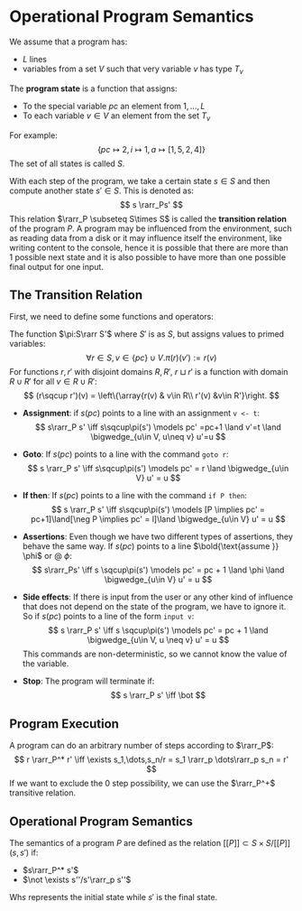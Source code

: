 # Operational Program Semantics

We assume that a program has:

- $L$ lines
- variables from a set $V$ such that very variable $v$ has type $T_v$

The **program state** is a function that assigns:

- To the special variable $pc$ an element from ${1,\dots, L}$
- To each variable $v\in V$ an element from the set $T_v$

For example:
$$
\{pc \mapsto 2, i \mapsto 1, a \mapsto[1,5,2,4]\}
$$
The set of all states is called $S$.

With each step of the program, we take a certain state $s \in S$ and then compute another state $s'\in S$. This is denoted as:
$$
s \rarr_Ps'
$$
This relation $\rarr_P \subseteq S\times S$ is called the **transition relation** of the program $P$. A program may be influenced from the environment, such as reading data from a disk or it may influence itself the environment, like writing content to the console, hence it is possible that there are more than 1 possible next state and it is also possible to have more than one possible final output for one input. 

## The Transition Relation

First, we need to define some functions and operators:

The function $\pi:S\rarr S'$ where $S'$ is as $S$, but assigns values to primed variables:
$$
\forall r\in S,v\in \{pc\}\cup V. \pi(r)(v') :=r(v)
$$
For functions $r,r'$ with disjoint domains $R, R'$, $r \sqcup r'$ is a function with domain $R \cup R'$ for all $v \in R \cup R'$:
$$
(r\sqcup r')(v) = \left\{\array{r(v) & v\in R\\ r'(v) &v\in R'}\right.
$$

- **Assignment**: if $s(pc)$ points to a line with an assignment `v <- t`:
  $$
  s\rarr_P s' \iff s\sqcup\pi(s') \models pc' =pc+1 \land v'=t \land \bigwedge_{u\in V, u\neq v} u'=u
  $$

- **Goto**: If $s(pc)$ points to a line with the command `goto r`:
  $$
  s \rarr_P s' \iff s\sqcup\pi(s') \models pc' = r \land \bigwedge_{u\in V} u' = u
  $$

- **If then**: If $s(pc)$ points to a line with the command `if P then`:
  $$
  s \rarr_P s' \iff s\sqcup\pi(s') \models [P \implies pc' = pc+1]\land[\neg P \implies pc' = l]\land \bigwedge_{u\in V} u' = u
  $$

- **Assertions**: Even though we have two different types of assertions, they behave the same way. If $s(pc)$ points to a line $\bold{\text{assume }} \phi$ or $@\ \phi$:
  $$
  s\rarr_Ps' \iff s \sqcup\pi(s') \models pc' = pc + 1 \land \phi \land \bigwedge_{u\in V} u' = u
  $$

- **Side effects**: If there is input from the user or any other kind of influence that does not depend on the state of the program, we have to ignore it. So if $s(pc)$ points to a line of the form `input v`:
  $$
  s \rarr_P s' \iff s \sqcup\pi(s') \models pc' = pc + 1 \land \bigwedge_{u\in V, u \neq v} u' = u
  $$
  This commands are non-deterministic, so we cannot know the value of the variable.

- **Stop**: The program will terminate if:
  $$
  s \rarr_P s' \iff \bot
  $$

## Program Execution

A program can do an arbitrary number of steps according to $\rarr_P$:
$$
r \rarr_P^* r' \iff \exists s_1,\dots,s_n/r = s_1 \rarr_p \dots\rarr_p s_n = r'
$$
If we want to exclude the $0$ step possibility, we can use the $\rarr_P^+$ transitive relation.

## Operational Program Semantics

The semantics of a program $P$ are defined as the relation $[[P]] \subset S \times S/[[P]](s,s')$ if:

- $s\rarr_P^* s'$
- $\not \exists s''/s'\rarr_p s''$

Wh$s$ represents the initial state while $s'$ is the final state.


